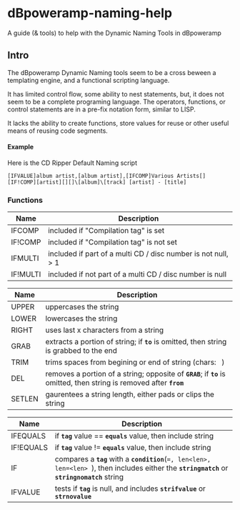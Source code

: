 # dBpoweramp-naming-help
A guide (&amp; tools) to help with the Dynamic Naming Tools in dBpoweramp

## Intro
The dBpoweramp Dynamic Naming tools seem to be a cross beween a templating engine, and a functional scripting language.

It has limited control flow, some ability to nest statements, but, it does not seem to be a complete programing language.  The operators, functions, or control statements are in a pre-fix notation form, similar to LISP.

It lacks the ability to create functions, store values for reuse or other useful means of reusing code segments.

#### Example
Here is the CD Ripper Default Naming script
```
[IFVALUE]album artist,[album artist],[IFCOMP]Various Artists[][IF!COMP][artist][][]\[album]\[track] [artist] - [title]
```
### Functions
|	Name		|	Description														|
|	---			|	--- 															|
|	IFCOMP		|	included if "Compilation tag" is set							|
|	IF!COMP		|	included if "Compilation tag" is not set						|
|	IFMULTI		|	included if part of a multi CD / disc number is not null, > 1	|
|	IF!MULTI	|	included if not part of a multi CD / disc number is null || <=1	|

|	Name		|	Description														|
|	---			|	--- 															|
|	UPPER		|	uppercases the string											|
|	LOWER		|	lowercases the string											|
|	RIGHT		|	uses last x characters from a string							|
|	GRAB		|	extracts a portion of string; if **<code>to</code>** is omitted, then string is grabbed to the end	|
|	TRIM		|	trims spaces from begining or end of string	(chars:<code> </code> )			|
|	DEL			|	removes a portion of a string; opposite of **<code>GRAB</code>**; if **<code>to</code>** is omitted, then string is removed after **<code>from</code>**	|
|	SETLEN		|	gaurentees a string length, either pads or clips the string		|

|	Name		|	Description														|
|	---			|	--- 															|
|	IFEQUALS	|	if **<code>tag</code>** value == **<code>equals</code>** value, then include string		|
|	IF!EQUALS	|	if **<code>tag</code>** value != **<code>equals</code>** value, then include string		|
|	IF			|	compares a **<code>tag</code>** with a **<code>condition</code>**(<code>=, len\<len\>, len=\<len\> </code>), then includes either the **<code>stringmatch</code>** or **<code>stringnomatch</code>** string	|
|	IFVALUE		|	tests if **<code>tag</code>** is null, and includes **<code>strifvalue</code>** or **<code>strnovalue</code>**	|
